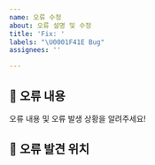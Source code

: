```yaml
---
name: 오류 수정
about: 오류 설명 및 수정
title: 'Fix: '
labels: "\U0001F41E Bug"
assignees: ''

---
```


## 🤔 오류 내용
오류 내용 및 오류 발생 상황을 알려주세요!
<br>

## 🚩 오류 발견 위치
<br>

[//]: # (## ⚠ 에러 캡쳐)
